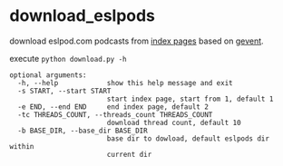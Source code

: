 download_eslpods
================

download eslpod.com podcasts from [index pages](http://www.eslpod.com/website/show_all.php) based on [gevent](http://www.gevent.org/).

execute ```python download.py -h```

```
optional arguments:
  -h, --help            show this help message and exit
  -s START, --start START
                        start index page, start from 1, default 1
  -e END, --end END     end index page, default 2
  -tc THREADS_COUNT, --threads_count THREADS_COUNT
                        download thread count, default 10
  -b BASE_DIR, --base_dir BASE_DIR
                        base dir to dowload, default eslpods dir within
                        current dir
```
